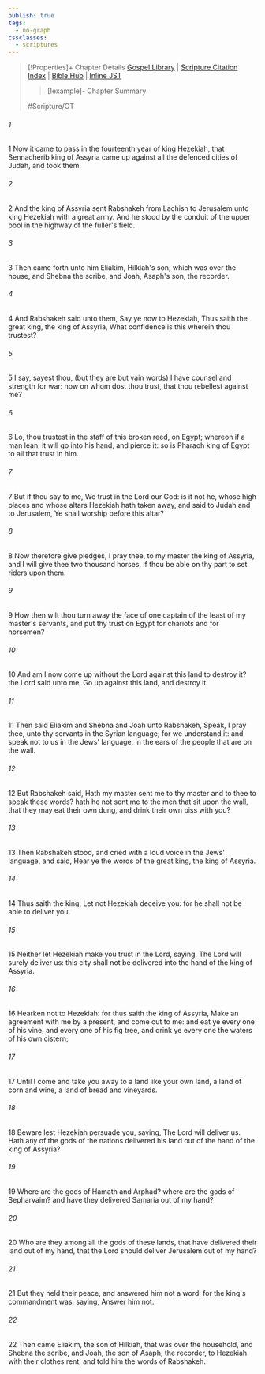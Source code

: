 ```yaml
---
publish: true
tags:
  - no-graph
cssclasses:
  - scriptures
---
```

>[!Properties]+ Chapter Details
>[Gospel Library](https://churchofjesuschrist.org/study/scriptures/ot/isa/36?lang=eng)    |    [Scripture Citation Index](https://scriptures.byu.edu/#07b24::c07b24)    |    [Bible Hub](https://biblehub.com/isaiah/36.htm)    |    [Inline JST](https://scripturetoolbox.com/html/ic/Isaiah/36.html)
>>[!example]- Chapter Summary
>> 
> 
>
>#Scripture/OT
###### 1
1 Now it came to pass in the fourteenth year of king Hezekiah, that Sennacherib king of Assyria came up against all the defenced cities of Judah, and took them.
###### 2
2 And the king of Assyria sent Rabshakeh from Lachish to Jerusalem unto king Hezekiah with a great army. And he stood by the conduit of the upper pool in the highway of the fuller's field.
###### 3
3 Then came forth unto him Eliakim, Hilkiah's son, which was over the house, and Shebna the scribe, and Joah, Asaph's son, the recorder.
###### 4
4 And Rabshakeh said unto them, Say ye now to Hezekiah, Thus saith the great king, the king of Assyria, What confidence is this wherein thou trustest?
###### 5
5 I say, sayest thou, (but they are but vain words) I have counsel and strength for war: now on whom dost thou trust, that thou rebellest against me?
###### 6
6 Lo, thou trustest in the staff of this broken reed, on Egypt; whereon if a man lean, it will go into his hand, and pierce it: so is Pharaoh king of Egypt to all that trust in him.
###### 7
7 But if thou say to me, We trust in the Lord our God: is it not he, whose high places and whose altars Hezekiah hath taken away, and said to Judah and to Jerusalem, Ye shall worship before this altar?
###### 8
8 Now therefore give pledges, I pray thee, to my master the king of Assyria, and I will give thee two thousand horses, if thou be able on thy part to set riders upon them.
###### 9
9 How then wilt thou turn away the face of one captain of the least of my master's servants, and put thy trust on Egypt for chariots and for horsemen?
###### 10
10 And am I now come up without the Lord against this land to destroy it? the Lord said unto me, Go up against this land, and destroy it.
###### 11
11 Then said Eliakim and Shebna and Joah unto Rabshakeh, Speak, I pray thee, unto thy servants in the Syrian language; for we understand it: and speak not to us in the Jews' language, in the ears of the people that are on the wall.
###### 12
12 But Rabshakeh said, Hath my master sent me to thy master and to thee to speak these words? hath he not sent me to the men that sit upon the wall, that they may eat their own dung, and drink their own piss with you?
###### 13
13 Then Rabshakeh stood, and cried with a loud voice in the Jews' language, and said, Hear ye the words of the great king, the king of Assyria.
###### 14
14 Thus saith the king, Let not Hezekiah deceive you: for he shall not be able to deliver you.
###### 15
15 Neither let Hezekiah make you trust in the Lord, saying, The Lord will surely deliver us: this city shall not be delivered into the hand of the king of Assyria.
###### 16
16 Hearken not to Hezekiah: for thus saith the king of Assyria, Make an agreement with me by a present, and come out to me: and eat ye every one of his vine, and every one of his fig tree, and drink ye every one the waters of his own cistern;
###### 17
17 Until I come and take you away to a land like your own land, a land of corn and wine, a land of bread and vineyards.
###### 18
18 Beware lest Hezekiah persuade you, saying, The Lord will deliver us. Hath any of the gods of the nations delivered his land out of the hand of the king of Assyria?
###### 19
19 Where are the gods of Hamath and Arphad? where are the gods of Sepharvaim? and have they delivered Samaria out of my hand?
###### 20
20 Who are they among all the gods of these lands, that have delivered their land out of my hand, that the Lord should deliver Jerusalem out of my hand?
###### 21
21 But they held their peace, and answered him not a word: for the king's commandment was, saying, Answer him not.
###### 22
22 Then came Eliakim, the son of Hilkiah, that was over the household, and Shebna the scribe, and Joah, the son of Asaph, the recorder, to Hezekiah with their clothes rent, and told him the words of Rabshakeh.
